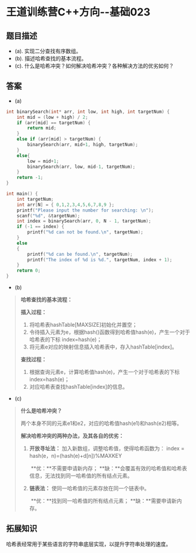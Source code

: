 # 王道训练营C++方向--基础023

## 题目描述

- (a). 实现二分查找有序数组。
- (b). 描述哈希查找的基本流程。
- (c). 什么是哈希冲突？如何解决哈希冲突？各种解决方法的优劣如何？

## 答案

- (a)

```c
int binarySearch(int* arr, int low, int high, int targetNum) {
    int mid = (low + high) / 2;
    if (arr[mid] == targetNum) {
        return mid;
    }
    else if (arr[mid] > targetNum) {
        binarySearch(arr, mid+1, high, targetNum);
    }
    else{
        low = mid+1;
        binarySearch(arr, low, mid-1, targetNum);
    }
    return -1;
}

int main() {
    int targetNum;
    int arr[N] = { 0,1,2,3,4,5,6,7,8,9 };
    printf("Please input the number for searching: \n");
    scanf("%d", &targetNum);
    int index = binarySearch(arr, 0, N - 1, targetNum);
    if (-1 == index) {
        printf("%d can not be found.\n", targetNum);
    }
    else
    {
        printf("%d can be found.\n", targetNum);
        printf("The index of %d is %d.", targetNum, index + 1);
    }
    return 0;
}
```

- (b)

> **哈希查找的基本流程：**
>
> **插入过程：**
>
> 1. 将哈希表hashTable[MAXSIZE]初始化并置空；
> 2. 令待插入元素为e，根据hash()函数得到哈希值hash(e)，产生一个对于哈希表的下标 index=hash(e)；
> 3. 将元素e对应的映射信息插入哈希表中，存入hashTable[index]。
>
> **查找过程：**
>
> 1. 根据查询元素e，计算哈希值hash(e)，产生一个对于哈希表的下标 index=hash(e)；
> 2. 对应哈希表查找hashTable[index]的信息。



- (c)

> **什么是哈希冲突？**
>
> 两个本身不同的元素e1和e2，对应的哈希值hash(e1)和hash(e2)相等。
>
> **解决哈希冲突的两种办法，及其各自的优劣：**
>
> 1. **开放寻址法：**
>        加入新数组，调整哈希值，使得哈希函数为：
>        index = hash(e，n)=(hash(e)+d[n])%MAXKEY
>
>    ​    **优：**不需要申请新内存；
>    ​    **缺：**会覆盖有效的哈希值和哈希表信息，无法找到同一哈希值的所有结点元素。
>
> 2. **链表法：**
>        使同一哈希值的元素存放在同一个链表中。
>
>    ​	**优：**找到同一哈希值的所有结点元素；
>    ​    **缺：**需要申请新内存。

## 拓展知识

哈希表经常用于某些语言的字符串底层实现，以提升字符串处理的速度。